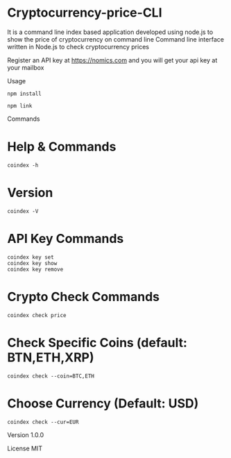 # Cryptocurrency-price-CLI
It is a command line index based application developed using node.js to show the price of cryptocurrency on command line
Command line interface written in Node.js to check cryptocurrency prices

Register an API key at https://nomics.com and you will get your api key at your mailbox

Usage
```
npm install

npm link

```
Commands
# Help & Commands

```coindex -h```

# Version
```coindex -V```

# API Key Commands
```
coindex key set
coindex key show
coindex key remove
```

# Crypto Check Commands
```
coindex check price
```

# Check Specific Coins (default: BTN,ETH,XRP)
```
coindex check --coin=BTC,ETH
```

# Choose Currency (Default: USD)
```
coindex check --cur=EUR
```
Version
1.0.0

License
MIT
